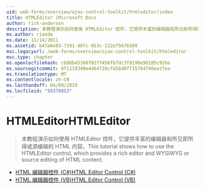 ```yaml
---
uid: web-forms/overview/ajax-control-toolkit/htmleditor/index
title: HTMLEditor |Microsoft Docs
author: rick-anderson
description: 本教程演示如何使用 HTMLEditor 控件，它提供丰富的编辑器和所见即所得或源编辑的 HTML 内容。
ms.author: riande
ms.date: 11/14/2011
ms.assetid: b43a6e83-7391-407c-953c-222e7567b509
msc.legacyurl: /web-forms/overview/ajax-control-toolkit/htmleditor
msc.type: chapter
ms.openlocfilehash: cb86b45368f827f456fb7dc3f8190e90105c926e
ms.sourcegitcommit: 0f1119340e4464720cfd16d0ff15764746ea1fea
ms.translationtype: MT
ms.contentlocale: zh-CN
ms.lasthandoff: 04/09/2019
ms.locfileid: "59378853"
---
```

# <a name="htmleditor"></a><span data-ttu-id="3f441-103">HTMLEditor</span><span class="sxs-lookup"><span data-stu-id="3f441-103">HTMLEditor</span></span>

> <span data-ttu-id="3f441-104">本教程演示如何使用 HTMLEditor 控件，它提供丰富的编辑器和所见即所得或源编辑的 HTML 内容。</span><span class="sxs-lookup"><span data-stu-id="3f441-104">This tutorial shows how to use the HTMLEditor control, which provides a rich editor and WYSIWYG or source editing of HTML content.</span></span>


- [<span data-ttu-id="3f441-105">HTML 编辑器控件 (C#)</span><span class="sxs-lookup"><span data-stu-id="3f441-105">HTML Editor Control (C#)</span></span>](how-do-i-use-the-html-editor-control-cs.md)
- [<span data-ttu-id="3f441-106">HTML 编辑器控件 (VB)</span><span class="sxs-lookup"><span data-stu-id="3f441-106">HTML Editor Control (VB)</span></span>](how-do-i-use-the-html-editor-control-vb.md)
